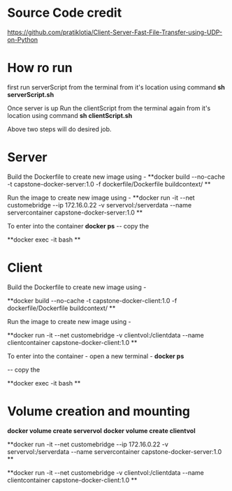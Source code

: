 # Source Code credit 
https://github.com/pratiklotia/Client-Server-Fast-File-Transfer-using-UDP-on-Python

# How ro run
first run serverScript from the terminal from it's location using command
**sh serverScript.sh**

Once server is up
Run the clientScript from the terminal again from it's location using command
**sh clientScript.sh**

Above two steps will do desired job.

<!-- What's inside script files -->
# Server

Build the Dockerfile to create new image using - 
**docker build --no-cache -t capstone-docker-server:1.0 -f dockerfile/Dockerfile buildcontext/
**

Run the image to create new image using -
**docker run -it --net customebridge --ip 172.16.0.22 -v servervol:/serverdata --name servercontainer capstone-docker-server:1.0
**
<!-- After this server will wait for Client -->

To enter into the container
**docker ps**
-- copy the <Container ID>
  
**docker exec -it <Container ID> bash
**
  
# Client

Build the Dockerfile to create new image using - 

**docker build --no-cache -t capstone-docker-client:1.0 -f dockerfile/Dockerfile buildcontext/
**

Run the image to create new image using -

**docker run -it --net customebridge -v clientvol:/clientdata --name clientcontainer capstone-docker-client:1.0
**

<!-- After this server will wait for Client -->

To enter into the container - open a new terminal -
**docker ps**

-- copy the <Container ID>
  
**docker exec -it <Container ID> bash
**
  
# Volume creation and mounting

**docker volume create servervol**
**docker volume create clientvol**

<!-- To mount -->
**docker run -it --net customebridge --ip 172.16.0.22 -v servervol:/serverdata --name servercontainer capstone-docker-server:1.0
**

**docker run -it --net customebridge -v clientvol:/clientdata --name clientcontainer capstone-docker-client:1.0
**
